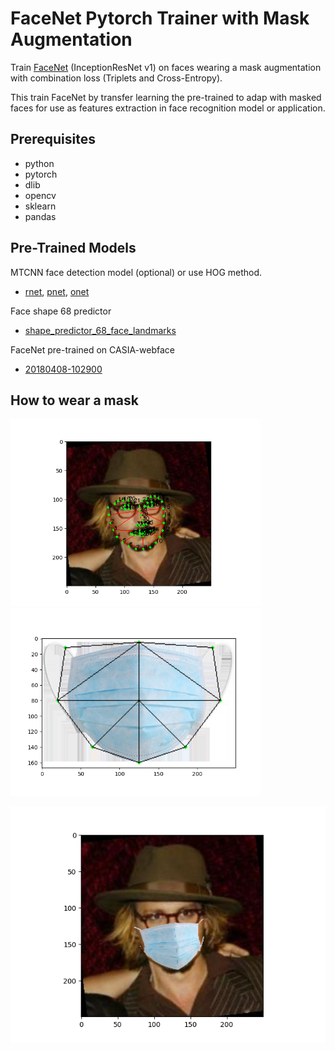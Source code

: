 # **FaceNet Pytorch Trainer with Mask Augmentation**

Train [FaceNet](https://github.com/timesler/facenet-pytorch) (InceptionResNet v1) on faces wearing a mask augmentation
with combination loss (Triplets and Cross-Entropy).

This train FaceNet by transfer learning the pre-trained to adap with masked faces for use as features extraction in 
face recognition model or application.

## Prerequisites

- python
- pytorch
- dlib
- opencv
- sklearn
- pandas

## Pre-Trained Models

MTCNN face detection model (optional) or use HOG method.
- [rnet](https://drive.google.com/file/d/12tSRNAdAaiYZq6dVqGCaLorqm366WTJm/view?usp=sharing),
  [pnet](https://drive.google.com/file/d/1aZHfcGghEJH2ngk-tnRTAFhXoZr1JtjD/view?usp=sharing), 
  [onet](https://drive.google.com/file/d/1m80Xd_PNhnZYYUHaah411Nxe2qIOeWCe/view?usp=sharing)
  
Face shape 68 predictor
- [shape_predictor_68_face_landmarks](https://drive.google.com/file/d/1my0izMAWl4XFl-6WwctYqFd7OWPzg0CD/view?usp=sharing)

FaceNet pre-trained on CASIA-webface
- [20180408-102900](https://drive.google.com/uc?export=download&id=12DYdlLesBl3Kk51EtJsyPS8qA7fErWDX)

## How to wear a mask

<p align="left">
  <img src="./doc/face_landmark.png" width="400">
  <img src="./doc/mask_landmark.png" width="400">
</p>
<div align="center">
  <img src="./doc/masked_face.png" width="600">
</div>